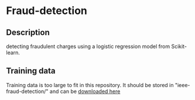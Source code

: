 # Fraud-detection

## Description

detecting fraudulent charges using a logistic regression model from Scikit-learn. 

## Training data

Training data is too large to fit in this repository. It should be stored in "ieee-fraud-detection/" and can be [downloaded here](https://www.kaggle.com/c/ieee-fraud-detection/data)
